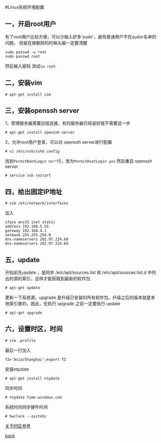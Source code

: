 #Linux系统环境配置


一，开启root用户
----
有了root用户比较方便，可以少输入好多'sudo'，避免普通用户不在sudor名单的问题。
但是在做删除的时候头脑一定要清醒

```
sudo passwd -u root
sudo passwd root
```
然后输入密码
测试`su root`

二，安装vim
---
```
# apt-get install vim
```

三，安装openssh server
---
1，管理服务器需要远程连接，有的服务器已经装好就不需要这一步
```
# apt-get install openssh-server
```
2，允许root用户登录，可以对 openssh server进行配置
```
# vi /etc/ssh/sshd_config
```
找到`PermitRootLogin no`一行，改为`PermitRootLogin yes`
然后重启 openssh server
```
# service ssh restart
```

四，给出固定IP地址
---
```
# vim /etc/network/interfaces
```
加入
```
iface ens33 inet static  
address 192.168.5.55
gateway 192.168.4.1
netmask 255.255.254.0
dns-nameservers 202.97.224.68
dns-nameservers 202.97.224.69
```

五，update
--- 
开始前先update ，是同步 /etc/apt/sources.list 和 /etc/apt/sources.list.d 中列出的源的索引，这样才能获取到最新的软件包
```
# apt-get update
```
更新一下系统源。upgrade 是升级已安装的所有软件包，升级之后的版本就是本地索引里的，因此，在执行 upgrade 之前一定要执行 update
```
# apt-get upgrade 
```


六，设置时区，时间
---
```
# vim .profile
```
最后一行加入
```
TZ='Asia/Shanghai';export TZ
```
安装ntpdate
```
# apt-get install ntpdate
```
同步时间
```
# ntpdate time.windows.com
```
系统时间同步硬件时间
```
# hwclock --systohc
```
[关于时区参考](http://os.51cto.com/art/201205/336643.htm)



[back](./index.md)